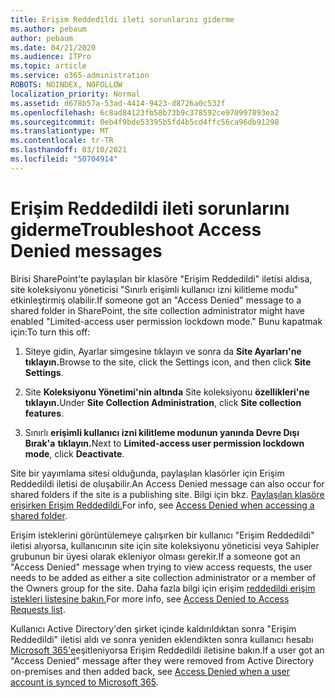 ```yaml
---
title: Erişim Reddedildi ileti sorunlarını giderme
ms.author: pebaum
author: pebaum
ms.date: 04/21/2020
ms.audience: ITPro
ms.topic: article
ms.service: o365-administration
ROBOTS: NOINDEX, NOFOLLOW
localization_priority: Normal
ms.assetid: d678b57a-53ad-4414-9423-d8726a0c532f
ms.openlocfilehash: 6c8ad84123fb58b73b9c378592ce970997893ea2
ms.sourcegitcommit: 0eb4f9bde53395b5fd4b5cd4ffc56ca96db91298
ms.translationtype: MT
ms.contentlocale: tr-TR
ms.lasthandoff: 03/10/2021
ms.locfileid: "50704914"
---
```

# <a name="troubleshoot-access-denied-messages"></a><span data-ttu-id="91388-102">Erişim Reddedildi ileti sorunlarını giderme</span><span class="sxs-lookup"><span data-stu-id="91388-102">Troubleshoot Access Denied messages</span></span>

<span data-ttu-id="91388-103">Birisi SharePoint'te paylaşılan bir klasöre "Erişim Reddedildi" iletisi aldısa, site koleksiyonu yöneticisi "Sınırlı erişimli kullanıcı izni kilitleme modu" etkinleştirmiş olabilir.</span><span class="sxs-lookup"><span data-stu-id="91388-103">If someone got an "Access Denied" message to a shared folder in SharePoint, the site collection administrator might have enabled "Limited-access user permission lockdown mode."</span></span> <span data-ttu-id="91388-104">Bunu kapatmak için:</span><span class="sxs-lookup"><span data-stu-id="91388-104">To turn this off:</span></span> 
  
1. <span data-ttu-id="91388-105">Siteye gidin, Ayarlar simgesine tıklayın ve sonra da **Site Ayarları'ne tıklayın.**</span><span class="sxs-lookup"><span data-stu-id="91388-105">Browse to the site, click the Settings icon, and then click **Site Settings**.</span></span>
    
2. <span data-ttu-id="91388-106">Site **Koleksiyonu Yönetimi'nin altında** Site koleksiyonu **özellikleri'ne tıklayın.**</span><span class="sxs-lookup"><span data-stu-id="91388-106">Under **Site Collection Administration**, click **Site collection features**.</span></span>
    
3. <span data-ttu-id="91388-107">Sınırlı **erişimli kullanıcı izni kilitleme modunun yanında Devre Dışı Bırak'a** **tıklayın.**</span><span class="sxs-lookup"><span data-stu-id="91388-107">Next to **Limited-access user permission lockdown mode**, click **Deactivate**.</span></span>
    
<span data-ttu-id="91388-108">Site bir yayımlama sitesi olduğunda, paylaşılan klasörler için Erişim Reddedildi iletisi de oluşabilir.</span><span class="sxs-lookup"><span data-stu-id="91388-108">An Access Denied message can also occur for shared folders if the site is a publishing site.</span></span> <span data-ttu-id="91388-109">Bilgi için bkz. [Paylaşılan klasöre erişirken Erişim Reddedildi.](https://answers.microsoft.com/windows/forum/windows_7-files/access-denied-to-share-folder/79fae49d-cddf-4845-8ac8-c141884d85fb)</span><span class="sxs-lookup"><span data-stu-id="91388-109">For info, see [Access Denied when accessing a shared folder](https://answers.microsoft.com/windows/forum/windows_7-files/access-denied-to-share-folder/79fae49d-cddf-4845-8ac8-c141884d85fb).</span></span>
  
<span data-ttu-id="91388-110">Erişim isteklerini görüntülemeye çalışırken bir kullanıcı "Erişim Reddedildi" iletisi alıyorsa, kullanıcının site için site koleksiyonu yöneticisi veya Sahipler grubunun bir üyesi olarak ekleniyor olması gerekir.</span><span class="sxs-lookup"><span data-stu-id="91388-110">If a someone got an "Access Denied" message when trying to view access requests, the user needs to be added as either a site collection administrator or a member of the Owners group for the site.</span></span> <span data-ttu-id="91388-111">Daha fazla bilgi için erişim [reddedildi erişim istekleri listesine bakın.](https://go.microsoft.com/fwlink/?linkid=2004220)</span><span class="sxs-lookup"><span data-stu-id="91388-111">For more info, see [Access Denied to Access Requests list](https://go.microsoft.com/fwlink/?linkid=2004220).</span></span>
  
<span data-ttu-id="91388-112">Kullanıcı Active Directory'den şirket içinde kaldırıldıktan sonra "Erişim Reddedildi" iletisi aldı ve sonra yeniden eklendikten sonra kullanıcı hesabı [Microsoft 365'e](https://go.microsoft.com/fwlink/?linkid=2004318)eşitleniyorsa Erişim Reddedildi iletisine bakın.</span><span class="sxs-lookup"><span data-stu-id="91388-112">If a user got an "Access Denied" message after they were removed from Active Directory on-premises and then added back, see [Access Denied when a user account is synced to Microsoft 365](https://go.microsoft.com/fwlink/?linkid=2004318).</span></span>
  

